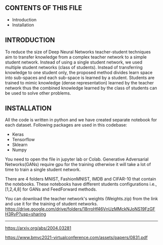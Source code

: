 CONTENTS OF THIS FILE
---------------------

 * Introduction
 * Installation


INTRODUCTION
------------
To  reduce  the  size  of  Deep  Neural  Networks teacher-student techniques aim to transfer knowledge from a complex teacher network to a simple student network. Instead of using a single student network, we used multiple student networks (class of students).  Instead of transferring  knowledge  to  one  student  only,  the  proposed  method  divides  learn  space  into sub-spaces and each sub-space is learned by a student. Students are trained to mimic knowledge (dense representation) learned by the teacher network thus the combined knowledge learned by the class of students can be used to solve other problems. 


INSTALLATION
------------
All the code is written in python and we have created separate notebook for each dataset. Following 
packages are used in this codebase:

 * Keras
 * Tensorflow
 * Sklearn
 * Numpy

You need to open the file in jupyter lab or Colab. Generative Adversarial Networks(GANs) require gpu for the training otherwise it will take a lot of time to train a single student network.

There are 4 folders MNIST, FashionMNIST, IMDB and CIFAR-10 that contain the notebooks. These notebooks have different students configurations i.e., [1,2,4,8] for GANs and FeedForward methods.  

You can download the teacher network's weights (Weights.zip) from the link and use it for the training of student networks. 
https://drive.google.com/drive/folders/18rroHf46VnUzMMckNJoNS19FzGFH3RyP?usp=sharing


---------
https://arxiv.org/abs/2004.03281

https://www.bmvc2021-virtualconference.com/assets/papers/0831.pdf


